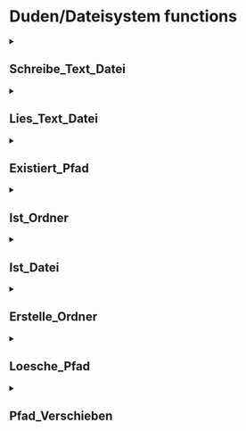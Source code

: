 # Duden/Dateisystem functions
<details>
<summary><h2>Schreibe_Text_Datei</h2></summary>
<ul>
<pre>
Die Funktion Schreibe_Text_Datei schreibt einen Text (text) in die Datei an dem gegebenen Text Pfad.
Falls möglich Fehler auftreten, werden diese in fehler gespeichert.
</pre>
	<li>Parameters: <code>Pfad</code>, <code>text</code>, <code>fehler</code></li>
	<li>Parameter types: <code>Text</code>, <code>Text</code>, <code>Text Referenz</code></li>
	<li>Return type: <code>Zahl</code></li>
</ul>

<h3>Aliases</h3>
<ol>
	<li><code>&#34;Schreibe den Text &lt;text&gt; in die Datei &lt;Pfad&gt; und speichere einen möglichen Fehler in &lt;fehler&gt;&#34;</code></li>
	<li><code>&#34;Schreibe den Text &lt;text&gt; in die Datei &lt;Pfad&gt; und speichere einen moeglichen Fehler in &lt;fehler&gt;&#34;</code></li>
	<li><code>&#34;die Anzahl der Bytes, die von &lt;text&gt; in &lt;Pfad&gt; geschrieben wurden, wobei ein möglicher Fehler in &lt;fehler&gt; gespeichert wurde&#34;</code></li>
	<li><code>&#34;die Anzahl der Bytes, die von &lt;text&gt; in &lt;Pfad&gt; geschrieben wurden, wobei ein moeglicher Fehler in &lt;fehler&gt; gespeichert wurde&#34;</code></li>
</ol>

<h3>Implementation</h3>
Implemented in <code>"libddpstdlib.a"</code>
</details>

<details>
<summary><h2>Lies_Text_Datei</h2></summary>
<ul>
<pre>
Die Funktion Lies_Text_Datei speichert den Inhalt der Datei, die an dem gegebenen Pfad liegt, in ref und gibt die Anzahl der Bytes der gelesenen Datei zurück.
Wenn ein Fehler auftreten sollte, ist der zurückgegebene Wert negativ und die Fehler meldung in ref geschrieben
</pre>
	<li>Parameters: <code>Pfad</code>, <code>ref</code></li>
	<li>Parameter types: <code>Text</code>, <code>Text Referenz</code></li>
	<li>Return type: <code>Zahl</code></li>
</ul>

<h3>Aliases</h3>
<ol>
	<li><code>&#34;Lies den Text in &lt;Pfad&gt; und speichere ihn in &lt;ref&gt;&#34;</code></li>
	<li><code>&#34;die Anzahl der Bytes, die aus &lt;Pfad&gt; gelesen und in &lt;ref&gt; gespeichert wurden&#34;</code></li>
</ol>

<h3>Implementation</h3>
Implemented in <code>"libddpstdlib.a"</code>
</details>

<details>
<summary><h2>Existiert_Pfad</h2></summary>
<ul>
<pre>
Überprüft ob der gegebene Pfad existiert (egal ob als Ordner oder Datei)
</pre>
	<li>Parameters: <code>Pfad</code></li>
	<li>Parameter type: <code>Text</code></li>
	<li>Return type: <code>Boolean</code></li>
</ul>

<h3>Aliases</h3>
<ol>
	<li><code>&#34;die Datei &lt;Pfad&gt; existiert&#34;</code></li>
	<li><code>&#34;der Ordner &lt;Pfad&gt; existiert&#34;</code></li>
	<li><code>&#34;der Pfad &lt;Pfad&gt; existiert&#34;</code></li>
</ol>

<h3>Implementation</h3>
Implemented in <code>"libddpstdlib.a"</code>
</details>

<details>
<summary><h2>Ist_Ordner</h2></summary>
<ul>
<pre>
Überprüft ob der gegebene Pfad ein Ordner ist
</pre>
	<li>Parameters: <code>Pfad</code></li>
	<li>Parameter type: <code>Text</code></li>
	<li>Return type: <code>Boolean</code></li>
</ul>

<h3>Aliases</h3>
<ol>
	<li><code>&#34;&lt;Pfad&gt; ein Ordner ist&#34;</code></li>
</ol>

<h3>Implementation</h3>
Implemented in <code>"libddpstdlib.a"</code>
</details>

<details>
<summary><h2>Ist_Datei</h2></summary>
<ul>
<pre>
Überprüft ob der gegebene Pfad eine Datei ist
</pre>
	<li>Parameters: <code>Pfad</code></li>
	<li>Parameter type: <code>Text</code></li>
	<li>Return type: <code>Boolean</code></li>
</ul>

<h3>Aliases</h3>
<ol>
	<li><code>&#34;&lt;Pfad&gt; eine Datei ist&#34;</code></li>
</ol>

<h3>Implementation</h3>
<pre class="language-ddp" tabindex="0">
<code class="language-ddp">
Wenn die Länge von Pfad gleich 0 ist oder Pfad ein Ordner ist, gib falsch zurück.
Gib wahr zurück.

</code>
</pre>
</details>

<details>
<summary><h2>Erstelle_Ordner</h2></summary>
<ul>
<pre>
Erstellt rekursiv den Ordner Pfad.
Rekursiv -> alle benötigten zwischen Ordner werden ebenfalls erstellt.

Gibt zurück ob das Erstellen erfolgreich war.
</pre>
	<li>Parameters: <code>Pfad</code></li>
	<li>Parameter type: <code>Text</code></li>
	<li>Return type: <code>Boolean</code></li>
</ul>

<h3>Aliases</h3>
<ol>
	<li><code>&#34;Erstelle den Ordner &lt;Pfad&gt;&#34;</code></li>
	<li><code>&#34;der Ordner &lt;Pfad&gt; erfolgreich erstellt wurde&#34;</code></li>
</ol>

<h3>Implementation</h3>
Implemented in <code>"libddpstdlib.a"</code>
</details>

<details>
<summary><h2>Loesche_Pfad</h2></summary>
<ul>
<pre>
!!!Nicht unbedingt sicher!!!

Löscht die gegebene Datei oder den gegebenen Ordner.
Im Falle eines Ordners wird rekursiv das gesamte Verzeichnis gelöscht.

Gibt zurück ob das Löschen erfolgreich war.
</pre>
	<li>Parameters: <code>Pfad</code></li>
	<li>Parameter type: <code>Text</code></li>
	<li>Return type: <code>Boolean</code></li>
</ul>

<h3>Aliases</h3>
<ol>
	<li><code>&#34;Lösche &lt;Pfad&gt;&#34;</code></li>
	<li><code>&#34;&lt;Pfad&gt; erfolgreich gelöscht wurde&#34;</code></li>
	<li><code>&#34;Lösche die Datei &lt;Pfad&gt;&#34;</code></li>
	<li><code>&#34;die Datei &lt;Pfad&gt; erfolgreich gelöscht wurde&#34;</code></li>
	<li><code>&#34;Lösche den Ordner &lt;Pfad&gt;&#34;</code></li>
	<li><code>&#34;der Ordner &lt;Pfad&gt; erfolgreich gelöscht wurde&#34;</code></li>
</ol>

<h3>Implementation</h3>
Implemented in <code>"libddpstdlib.a"</code>
</details>

<details>
<summary><h2>Pfad_Verschieben</h2></summary>
<ul>
<pre>
!!!Nicht unbedings sicher!!!

Verschiebt den Pfad zu NeuerName.
Kann auch zum Umbenennen benutzt werden.

Gibt zurück ob das Umbenennen erfolgreich war.
</pre>
	<li>Parameters: <code>Pfad</code>, <code>NeuerName</code></li>
	<li>Parameter types: <code>Text</code>, <code>Text</code></li>
	<li>Return type: <code>Boolean</code></li>
</ul>

<h3>Aliases</h3>
<ol>
	<li><code>&#34;Verschiebe &lt;Pfad&gt; nach &lt;NeuerName&gt;&#34;</code></li>
	<li><code>&#34;&lt;Pfad&gt; erfolgreich nach &lt;NeuerName&gt; verschoben wurde&#34;</code></li>
</ol>

<h3>Implementation</h3>
Implemented in <code>"libddpstdlib.a"</code>
</details>


